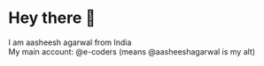 <!-- - 👋 Hi, I’m @AasheeshAgarwal
- 👀 I’m interested in ...
- 🌱 I’m currently learning ...
- 💞️ I’m looking to collaborate on ...
- 📫 How to reach me ...


 -->
# Hey there 👋
I am aasheesh agarwal from India<br>
My main account: @e-coders (means @aasheeshagarwal is my alt)<br>
